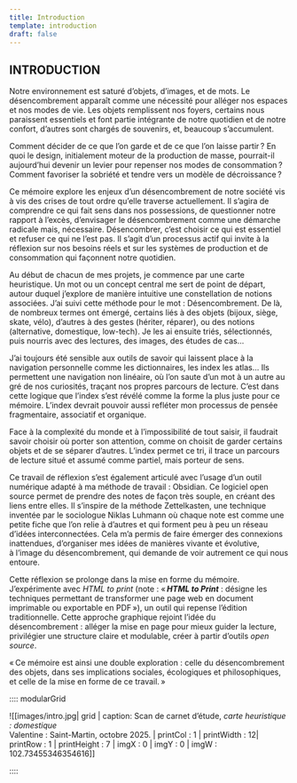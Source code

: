 ```yaml
---
title: Introduction
template: introduction
draft: false
---
```



## INTRODUCTION

<breakpage />

Notre environnement est saturé d’objets, d’images, et de mots. Le désencombrement apparaît comme une nécessité pour alléger nos espaces et nos modes de vie. Les objets remplissent nos foyers, certains nous paraissent essentiels et font partie intégrante de notre quotidien et de notre confort, d’autres sont chargés de souvenirs, et, beaucoup s’accumulent. 

Comment décider de ce que l’on garde et de ce que l’on laisse partir ? En quoi le design, initialement moteur de la production de masse, pourrait-il aujourd’hui devenir un levier pour repenser nos modes de consommation ? Comment favoriser la sobriété et tendre vers un modèle de décroissance ?

Ce mémoire explore les enjeux d’un désencombrement de notre société vis à vis des crises de tout ordre qu’elle traverse actuellement. Il s’agira de comprendre ce qui fait sens dans nos possessions, de questionner notre rapport à l’excès, d’envisager le désencombrement comme une démarche radicale mais, nécessaire. 
Désencombrer, c’est choisir ce qui est essentiel et refuser ce qui ne l’est pas. Il s’agit d’un processus actif qui invite à la réflexion sur nos besoins réels et sur les systèmes de production et de consommation qui façonnent notre quotidien.

Au début de chacun de mes projets, je commence par une carte heuristique. Un mot ou un concept central me sert de point de départ, autour duquel j’explore de manière intuitive une constellation de notions associées. J’ai suivi cette méthode pour le mot : Désencombrement. 
De là, de nombreux termes ont émergé, certains liés à des objets (bijoux, siège, skate, vélo), d’autres à des gestes (hériter, réparer), ou des notions (alternative, domestique, low-tech). Je les ai ensuite triés, sélectionnés, puis nourris avec des lectures, des images, des études de cas… 

J’ai toujours été sensible aux outils de savoir qui laissent place à la navigation personnelle comme les dictionnaires, les index les atlas… Ils permettent une navigation non linéaire, où l’on saute d’un mot à un autre au gré de nos curiosités, traçant nos propres parcours de lecture. C’est dans cette logique que l’index s’est révélé comme la forme la plus juste pour ce mémoire. L’index devrait pouvoir aussi refléter mon processus de pensée fragmentaire, associatif et organique.

Face à la complexité du monde et à l’impossibilité de tout saisir, il faudrait savoir choisir où porter son attention, comme on choisit de garder certains objets et de se séparer d’autres. L’index permet ce tri, il trace un parcours de lecture situé et assumé comme partiel, mais porteur de sens. 

Ce travail de réflexion s’est également articulé avec l’usage d’un outil numérique adapté à ma méthode de travail : Obsidian. Ce logiciel open source permet de prendre des notes de façon très souple, en créant des liens entre elles. Il s’inspire de la méthode Zettelkasten, une technique inventée par le sociologue Niklas Luhmann où chaque note est comme une petite fiche que l’on relie à d’autres et qui forment peu à peu un réseau d’idées interconnectées. Cela m’a permis de faire émerger des connexions inattendues, d’organiser mes idées de manières vivante et évolutive, à l’image du désencombrement, qui demande de voir autrement ce qui nous entoure.

Cette réflexion se prolonge dans la mise en forme du mémoire. J’expérimente avec *HTML to print* (note : « **_HTML to Print_** : désigne les techniques permettant de transformer une page web en document imprimable ou exportable en PDF »), un outil qui repense l’édition traditionnelle. Cette approche graphique rejoint l’idée du désencombrement : alléger la mise en page pour mieux guider la lecture, privilégier une structure claire et modulable, créer à partir d’outils *open source*. 

« Ce mémoire est ainsi une double exploration : celle du désencombrement des objets, dans ses implications sociales, écologiques et philosophiques, et celle de la mise en forme de ce travail. »


:::: modularGrid

![[images/intro.jpg| grid | caption: Scan de carnet d’étude, *carte heuristique : domestique*<br/>Valentine : Saint-Martin, octobre 2025. | printCol : 1 | printWidth : 12| printRow : 1 | printHeight : 7 | imgX : 0 | imgY : 0 | imgW : 102.73455346354616]]


::::
